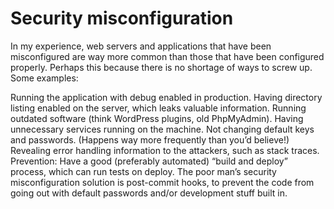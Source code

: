 # Security misconfiguration

In my experience, web servers and applications that have been misconfigured are way more common than those that have been configured properly. Perhaps this because there is no shortage of ways to screw up. Some examples:

Running the application with debug enabled in production.
Having directory listing enabled on the server, which leaks valuable information.
Running outdated software (think WordPress plugins, old PhpMyAdmin).
Having unnecessary services running on the machine.
Not changing default keys and passwords. (Happens way more frequently than you’d believe!)
Revealing error handling information to the attackers, such as stack traces.
Prevention: Have a good (preferably automated) “build and deploy” process, which can run tests on deploy. The poor man’s security misconfiguration solution is post-commit hooks, to prevent the code from going out with default passwords and/or development stuff built in.